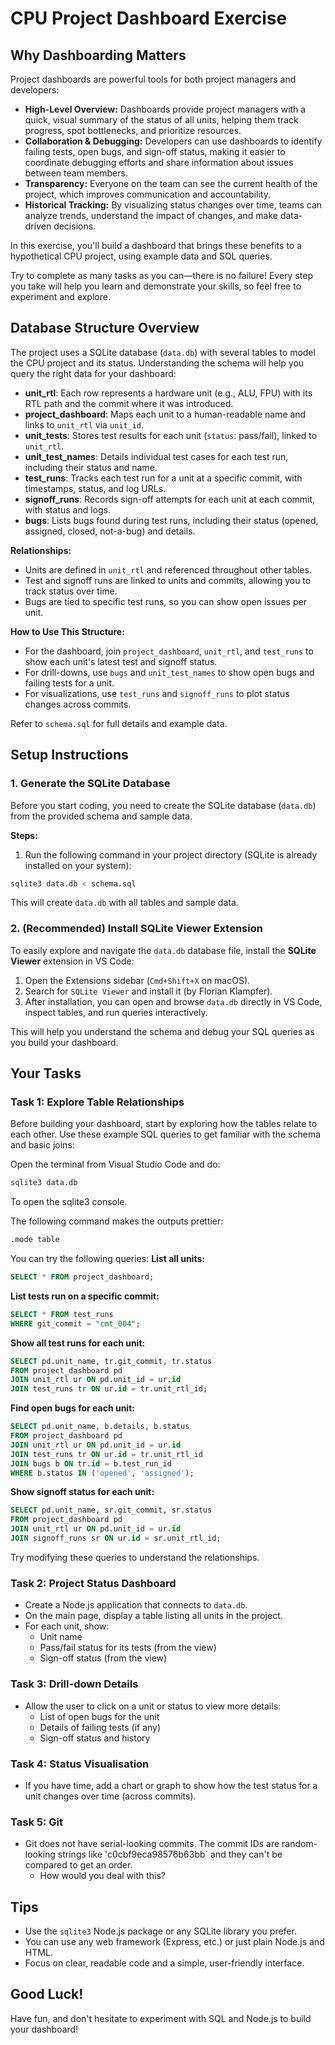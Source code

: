 # CPU Project Dashboard Exercise

## Why Dashboarding Matters

Project dashboards are powerful tools for both project managers and developers:

- **High-Level Overview:** Dashboards provide project managers with a quick, visual summary of the status of all units, helping them track progress, spot bottlenecks, and prioritize resources.
- **Collaboration & Debugging:** Developers can use dashboards to identify failing tests, open bugs, and sign-off status, making it easier to coordinate debugging efforts and share information about issues between team members.
- **Transparency:** Everyone on the team can see the current health of the project, which improves communication and accountability.
- **Historical Tracking:** By visualizing status changes over time, teams can analyze trends, understand the impact of changes, and make data-driven decisions.


In this exercise, you'll build a dashboard that brings these benefits to a hypothetical CPU project, using example data and SQL queries.

Try to complete as many tasks as you can—there is no failure! Every step you take will help you learn and demonstrate your skills, so feel free to experiment and explore.

## Database Structure Overview

The project uses a SQLite database (`data.db`) with several tables to model the CPU project and its status. Understanding the schema will help you query the right data for your dashboard:

- **unit_rtl**: Each row represents a hardware unit (e.g., ALU, FPU) with its RTL path and the commit where it was introduced.
- **project_dashboard**: Maps each unit to a human-readable name and links to `unit_rtl` via `unit_id`.
- **unit_tests**: Stores test results for each unit (`status`: pass/fail), linked to `unit_rtl`.
- **unit_test_names**: Details individual test cases for each test run, including their status and name.
- **test_runs**: Tracks each test run for a unit at a specific commit, with timestamps, status, and log URLs.
- **signoff_runs**: Records sign-off attempts for each unit at each commit, with status and logs.
- **bugs**: Lists bugs found during test runs, including their status (opened, assigned, closed, not-a-bug) and details.

**Relationships:**
- Units are defined in `unit_rtl` and referenced throughout other tables.
- Test and signoff runs are linked to units and commits, allowing you to track status over time.
- Bugs are tied to specific test runs, so you can show open issues per unit.

**How to Use This Structure:**
- For the dashboard, join `project_dashboard`, `unit_rtl`, and `test_runs` to show each unit's latest test and signoff status.
- For drill-downs, use `bugs` and `unit_test_names` to show open bugs and failing tests for a unit.
- For visualizations, use `test_runs` and `signoff_runs` to plot status changes across commits.

Refer to `schema.sql` for full details and example data.


## Setup Instructions


### 1. Generate the SQLite Database

Before you start coding, you need to create the SQLite database (`data.db`) from the provided schema and sample data.

**Steps:**
1. Run the following command in your project directory (SQLite is already installed on your system):
  ```sh
  sqlite3 data.db < schema.sql
  ```
  This will create `data.db` with all tables and sample data.

### 2. (Recommended) Install SQLite Viewer Extension

To easily explore and navigate the `data.db` database file, install the **SQLite Viewer** extension in VS Code:

1. Open the Extensions sidebar (`Cmd+Shift+X` on macOS).
2. Search for `SQLite Viewer` and install it (by Florian Klampfer).
3. After installation, you can open and browse `data.db` directly in VS Code, inspect tables, and run queries interactively.

This will help you understand the schema and debug your SQL queries as you build your dashboard.

## Your Tasks

### Task 1: Explore Table Relationships
Before building your dashboard, start by exploring how the tables relate to each other. Use these example SQL queries to get familiar with the schema and basic joins:

Open the terminal from Visual Studio Code and do:
```sh
sqlite3 data.db
```
To open the sqlite3 console.

The following command makes the outputs prettier:
```bash
.mode table
```
You can try the following queries:
**List all units:**
```sql
SELECT * FROM project_dashboard;
```

**List tests run on a specific commit:**
```sql
SELECT * FROM test_runs
WHERE git_commit = "cmt_004";
```

**Show all test runs for each unit:**
```sql
SELECT pd.unit_name, tr.git_commit, tr.status
FROM project_dashboard pd
JOIN unit_rtl ur ON pd.unit_id = ur.id
JOIN test_runs tr ON ur.id = tr.unit_rtl_id;
```

**Find open bugs for each unit:**
```sql
SELECT pd.unit_name, b.details, b.status
FROM project_dashboard pd
JOIN unit_rtl ur ON pd.unit_id = ur.id
JOIN test_runs tr ON ur.id = tr.unit_rtl_id
JOIN bugs b ON tr.id = b.test_run_id
WHERE b.status IN ('opened', 'assigned');
```

**Show signoff status for each unit:**
```sql
SELECT pd.unit_name, sr.git_commit, sr.status
FROM project_dashboard pd
JOIN unit_rtl ur ON pd.unit_id = ur.id
JOIN signoff_runs sr ON ur.id = sr.unit_rtl_id;
```
Try modifying these queries to understand the relationships.

### Task 2: Project Status Dashboard
- Create a Node.js application that connects to `data.db`.
- On the main page, display a table listing all units in the project.
- For each unit, show:
  - Unit name
  - Pass/fail status for its tests (from the view)
  - Sign-off status (from the view)

### Task 3: Drill-down Details
- Allow the user to click on a unit or status to view more details:
  - List of open bugs for the unit
  - Details of failing tests (if any)
  - Sign-off status and history

### Task 4: Status Visualisation
- If you have time, add a chart or graph to show how the test status for a unit changes over time (across commits).

### Task 5: Git
- Git does not have serial-looking commits. The commit IDs are random-looking strings like 'c0cbf9eca98576b63bb` and they can't be compared to get an order.
    - How would you deal with this?

## Tips
- Use the `sqlite3` Node.js package or any SQLite library you prefer.
- You can use any web framework (Express, etc.) or just plain Node.js and HTML.
- Focus on clear, readable code and a simple, user-friendly interface.

## Good Luck!
Have fun, and don't hesitate to experiment with SQL and Node.js to build your dashboard!

